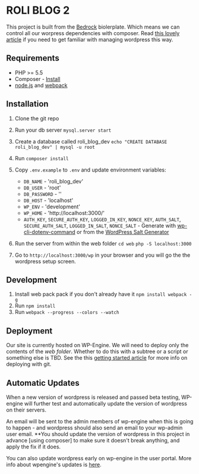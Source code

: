 # ROLI BLOG 2

This project is built from the [Bedrock](https://roots.io/bedrock/) biolerplate. Which means we can control all our worpress dependencies with composer. Read [this lovely article](https://roots.io/using-composer-with-wordpress/) if you need to get familiar with managing wordpress this way.

## Requirements

* PHP >= 5.5
* Composer - [Install](https://getcomposer.org/doc/00-intro.md#installation-linux-unix-osx)
* [node.js](https://nodejs.org/en/) and [webpack](http://webpack.github.io/docs/installation.html)

## Installation

1. Clone the git repo

1. Run your db server
`mysql.server start`

1. Create a database called roli_blog_dev
`echo "CREATE DATABASE roli_blog_dev" | mysql -u root`

1. Run `composer install`

1. Copy `.env.example` to `.env` and update environment variables:
	* `DB_NAME` - 'roli_blog_dev'
	* `DB_USER` - 'root'
	* `DB_PASSWORD` - ''
	* `DB_HOST` - 'localhost'
	* `WP_ENV` - 'development'
	* `WP_HOME` - 'http://localhost:3000/'
	* `AUTH_KEY`, `SECURE_AUTH_KEY`, `LOGGED_IN_KEY`, `NONCE_KEY`, `AUTH_SALT`, `SECURE_AUTH_SALT`, `LOGGED_IN_SALT`, `NONCE_SALT` - Generate with [wp-cli-dotenv-command](https://github.com/aaemnnosttv/wp-cli-dotenv-command) or from the [WordPress Salt Generator](https://api.wordpress.org/secret-key/1.1/salt/)

1. Run the server from within the web folder
`cd web`
`php -S localhost:3000`

1. Go to `http://localhost:3000/wp` in your browser and you will go the the wordpress setup screen.

## Development

1. Install web pack pack if you don't already have it `npm install webpack -g`
1. Run `npm install`
1. Run `webpack --progress --colors --watch`

## Deployment

Our site is currently hosted on WP-Engine. We will need to deploy only the contents of the *web folder*. Whether to do this with a subtree or a script or something else is TBD. See the this [getting started article](https://wpengine.com/git/) for more info on deploying with git.

## Automatic Updates

When a new version of wordpress is released and passed beta testing, WP-engine will further test and automatically update the version of wordpress on their servers.

An email will be sent to the admin members of wp-engine when this is going to happen - and wordpress should also send an email to your wp-admin user email. **You should update the version of wordpress in this project in advance [using composer] to make sure it doesn't break anything, and apply the fix if it does.

You can also update wordpress early on wp-engine in the user portal.
More info about wpengine's updates is [here](https://wpengine.com/support/wordpress-updates/).